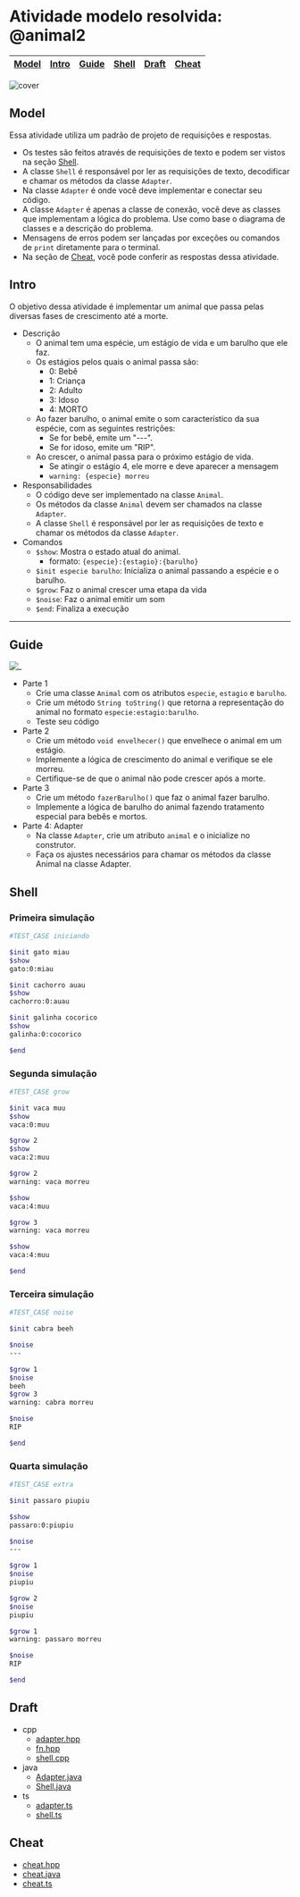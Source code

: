 # Atividade modelo resolvida: @animal2

<!-- toch -->
[Model](#model) | [Intro](#intro) | [Guide](#guide) | [Shell](#shell) | [Draft](#draft) | [Cheat](#cheat)
-- | -- | -- | -- | -- | --
<!-- toch -->

![cover](cover.jpg)

## Model

Essa atividade utiliza um padrão de projeto de requisições e respostas.

- Os testes são feitos através de requisições de texto e podem ser vistos na seção [Shell](#shell).
- A classe `Shell` é responsável por ler as requisições de texto, decodificar e chamar os métodos da classe `Adapter`.
- Na classe `Adapter` é onde você deve implementar e conectar seu código.
- A classe `Adapter` é apenas a classe de conexão, você deve as classes que implementam a lógica do problema. Use como base o diagrama de classes e a descrição do problema.
- Mensagens de erros podem ser lançadas por exceções ou comandos de `print` diretamente para o terminal.
- Na seção de [Cheat](#cheat), você pode conferir as respostas dessa atividade.

## Intro

O objetivo dessa atividade é implementar um animal que passa pelas diversas fases de crescimento até a morte.

- Descrição
  - O animal tem uma espécie, um estágio de vida e um barulho que ele faz.
  - Os estágios pelos quais o animal passa são:
    - 0: Bebê
    - 1: Criança
    - 2: Adulto
    - 3: Idoso
    - 4: MORTO
  - Ao fazer barulho, o animal emite o som característico da sua espécie, com as seguintes restrições:
    - Se for bebê, emite um "---".
    - Se for idoso, emite um "RIP".
  - Ao crescer, o animal passa para o próximo estágio de vida.
    - Se atingir o estágio 4, ele morre e deve aparecer a mensagem
    - `warning: {especie} morreu`
- Responsabilidades
  - O código deve ser implementado na classe `Animal`.
  - Os métodos da classe `Animal` devem ser chamados na classe `Adapter`.
  - A classe `Shell` é responsável por ler as requisições de texto e chamar os métodos da classe `Adapter`.
- Comandos
  - `$show`: Mostra o estado atual do animal.
    - formato: `{especie}:{estagio}:{barulho}`
  - `$init especie barulho`: Inicializa o animal passando a espécie e o barulho.
  - `$grow`: Faz o animal crescer uma etapa da vida
  - `$noise`: Faz o animal emitir um som
  - `$end`: Finaliza a execução

***

## Guide

![_](diagrama.png)

- Parte 1
  - Crie uma classe `Animal` com os atributos `especie`, `estagio` e `barulho`.
  - Crie um método `String toString()` que retorna a representação do animal no formato `especie:estagio:barulho`.
  - Teste seu código
- Parte 2
  - Crie um método `void envelhecer()` que envelhece o animal em um estágio.
  - Implemente a lógica de crescimento do animal e verifique se ele morreu.
  - Certifique-se de que o animal não pode crescer após a morte.
- Parte 3
  - Crie um método `fazerBarulho()` que faz o animal fazer barulho.
  - Implemente a lógica de barulho do animal fazendo tratamento especial para bebês e mortos.
- Parte 4: Adapter
  - Na classe `Adapter`, crie um atributo `animal` e o inicialize no construtor.
  - Faça os ajustes necessários para chamar os métodos da classe Animal na classe Adapter.

## Shell

### Primeira simulação

```bash
#TEST_CASE iniciando

$init gato miau
$show
gato:0:miau

$init cachorro auau
$show
cachorro:0:auau

$init galinha cocorico
$show
galinha:0:cocorico

$end
```

### Segunda simulação

```bash
#TEST_CASE grow

$init vaca muu
$show
vaca:0:muu

$grow 2
$show
vaca:2:muu

$grow 2
warning: vaca morreu

$show
vaca:4:muu

$grow 3
warning: vaca morreu

$show
vaca:4:muu

$end
```

### Terceira simulação

```bash
#TEST_CASE noise

$init cabra beeh

$noise
---

$grow 1
$noise
beeh
$grow 3
warning: cabra morreu

$noise
RIP

$end
```

### Quarta simulação

```bash
#TEST_CASE extra

$init passaro piupiu

$show
passaro:0:piupiu

$noise
---

$grow 1
$noise
piupiu

$grow 2
$noise
piupiu

$grow 1
warning: passaro morreu

$noise
RIP

$end
```

## Draft

<!-- draft -->
- cpp
  - [adapter.hpp](.cache/lang/cpp/adapter.hpp)
  - [fn.hpp](.cache/lang/cpp/fn.hpp)
  - [shell.cpp](.cache/lang/cpp/shell.cpp)
- java
  - [Adapter.java](.cache/lang/java/Adapter.java)
  - [Shell.java](.cache/lang/java/Shell.java)
- ts
  - [adapter.ts](.cache/lang/ts/adapter.ts)
  - [shell.ts](.cache/lang/ts/shell.ts)

<!-- draft -->

## Cheat

- [cheat.hpp](.cache/cheat.hpp)
- [cheat.java](.cache/cheat.java)
- [cheat.ts](.cache/cheat.ts)
